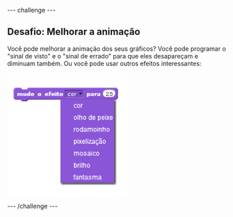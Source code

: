\--- challenge \---

## Desafio: Melhorar a animação

Você pode melhorar a animação dos seus gráficos? Você pode programar o "sinal de visto" e o "sinal de errado" para que eles desapareçam e diminuam também. Ou você pode usar outros efeitos interessantes:

![captura de tela](images/brain-effects.png)

\--- /challenge \---